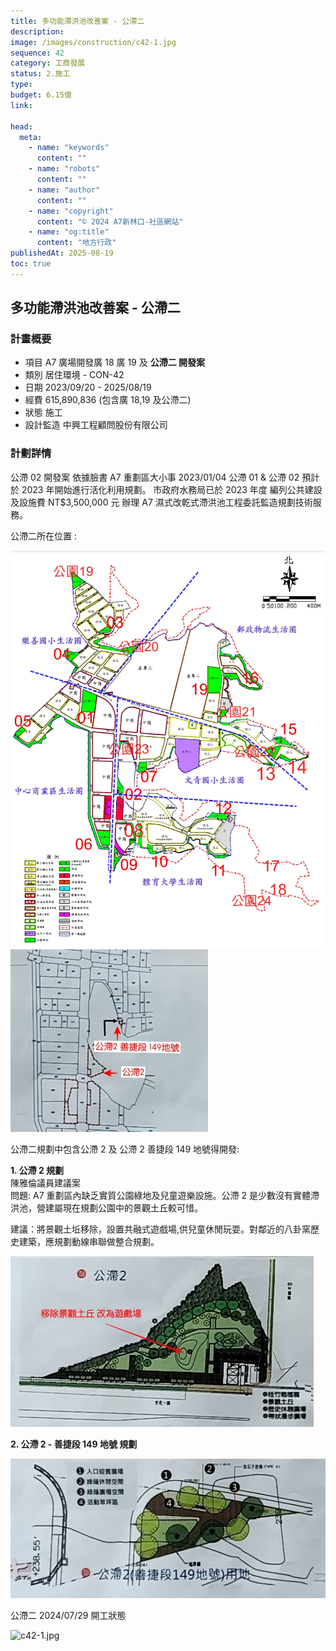 ```yaml
---
title: 多功能滯洪池改善案 - 公滯二
description:
image: /images/construction/c42-1.jpg
sequence: 42
category: 工商發展
status: 2.施工
type:
budget: 6.15億
link:

head:
  meta:
    - name: "keywords"
      content: ""
    - name: "robots"
      content: ""
    - name: "author"
      content: ""
    - name: "copyright"
      content: "© 2024 A7新林口-社區網站"
    - name: "og:title"
      content: "地方行政"
publishedAt: 2025-08-19
toc: true
---
```


## 多功能滯洪池改善案 - 公滯二

### 計畫概要

- 項目 A7 廣場開發廣 18 廣 19 及 **公滯二 開發案**
- 類別 居住環境 - CON-42
- 日期 2023/09/20 - 2025/08/19
- 經費 615,890,836 (包含廣 18,19 及公滯二)
- 狀態 施工
- 設計監造 中興工程顧問股份有限公司

### 計劃詳情

公滯 02 開發案
依據臉書 A7 重劃區大小事 2023/01/04 公滯 01 & 公滯 02 預計於 2023 年開始進行活化利用規劃。 市政府水務局已於 2023 年度 編列公共建設及設施費 NT$3,500,000 元 辦理 A7 濕式改乾式滯洪池工程委託監造規劃技術服務。

公滯二所在位置 :

![r003-01.jpeg](/images/resident/r003-11.jpeg)
![c42-2.jpg](/images/construction/c42-2.jpg)

公滯二規劃中包含公滯 2 及 公滯 2 善捷段 149 地號得開發:

**1. 公滯 2 規劃**  
陳雅倫議員建議案  
問題: A7 重劃區內缺乏實質公園綠地及兒童遊樂設施。公滯 2 是少數沒有實體滯洪池，營建屬現在規劃公園中的景觀土丘較可惜。

建議：將景觀土坵移除，設置共融式遊戲場,供兒童休閒玩耍。對鄰近的八卦窯歷史建築，應規劃動線串聯做整合規劃。

![c42-3.jpg](/images/construction/c42-3.jpg)

**2. 公滯 2 - 善捷段 149 地號 規劃**

![c42-4.jpg](/images/construction/c42-4.jpg)

公滯二 2024/07/29 開工狀態

![c42-1.jpg](/images/construction/c42-1.jpg)
